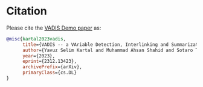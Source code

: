 

# Citation

Please cite the [VADIS Demo paper](https://arxiv.org/pdf/2312.13423.pdf) as:  

```bibtex
@misc{kartal2023vadis,
      title={VADIS -- a VAriable Detection, Interlinking and Summarization system}, 
      author={Yavuz Selim Kartal and Muhammad Ahsan Shahid and Sotaro Takeshita and Tornike Tsereteli and Andrea Zielinski and Benjamin Zapilko and Philipp Mayr},
      year={2023},
      eprint={2312.13423},
      archivePrefix={arXiv},
      primaryClass={cs.DL}
}
```
